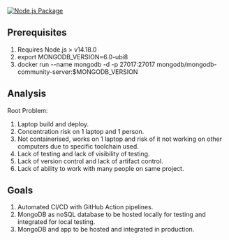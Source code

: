 [![Node.js Package](https://github.com/gcloudan/devops/actions/workflows/npm-publish-github-packages.yml/badge.svg)](https://github.com/gcloudan/devops/actions/workflows/npm-publish-github-packages.yml)

## Prerequisites
1. Requires Node.js > v14.18.0
1. export MONGODB_VERSION=6.0-ubi8
1. docker run --name mongodb -d -p 27017:27017 mongodb/mongodb-community-server:$MONGODB_VERSION


## Analysis
Root Problem:
1. Laptop build and deploy.
1. Concentration risk on 1 laptop and 1 person.
1. Not containerised, works on 1 laptop and risk of it not working on other computers due to specific toolchain used.
1. Lack of testing and lack of visibility of testing.
1. Lack of version control and lack of artifact control.
1. Lack of ability to work with many people on same project.

## Goals
1. Automated CI/CD with GitHub Action pipelines.
1. MongoDB as noSQL database to be hosted locally for testing and integrated for local testing.
1. MongoDB and app to be hosted and integrated in production.



